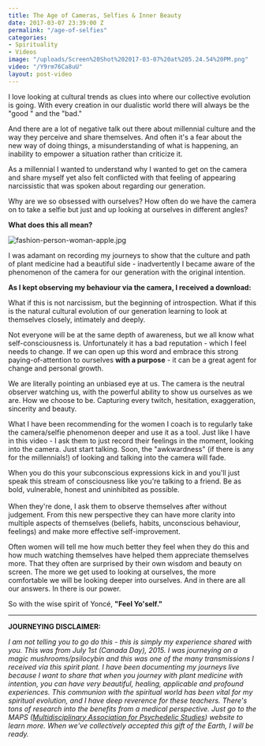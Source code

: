 ```yaml
---
title: The Age of Cameras, Selfies & Inner Beauty
date: 2017-03-07 23:39:00 Z
permalink: "/age-of-selfies"
categories:
- Spirituality
- Videos
image: "/uploads/Screen%20Shot%202017-03-07%20at%205.24.54%20PM.png"
video: "/Y9rm76Ca8uU"
layout: post-video
---
```


I love looking at cultural trends as clues into where our collective evolution is going. With every creation in our dualistic world there will always be the "good " and the "bad."

And there are a lot of negative talk out there about millennial culture and the way they perceive and share themselves. And often it's a fear about the new way of doing things, a misunderstanding of what is happening, an inability to empower a situation rather than criticize it.

As a millennial I wanted to understand why I wanted to get on the camera and share myself yet also felt conflicted with that feeling of appearing narcissistic that was spoken about regarding our generation.

Why are we so obsessed with ourselves? How often do we have the camera on to take a selfie but just and up looking at ourselves in different angles?

**What does this all mean?**

![fashion-person-woman-apple.jpg](/uploads/fashion-person-woman-apple.jpg)

I was adamant on recording my journeys to show that the culture and path of plant medicine had a beautiful side - inadvertently I became aware of the phenomenon of the camera for our generation with the original intention.

**As I kept observing my behaviour via the camera, I received a download:**

What if this is not narcissism, but the beginning of introspection. What if this is the natural cultural evolution of our generation learning to look at themselves closely, intimately and deeply.

Not everyone will be at the same depth of awareness, but we all know what self-consciousness is. Unfortunately it has a bad reputation - which I feel needs to change. If we can open up this word and embrace this strong paying-of-attention to ourselves **with a purpose** - it can be a great agent for change and personal growth.

We are literally pointing an unbiased eye at us. The camera is the neutral observer watching us, with the powerful ability to show us ourselves as we are. How we choose to be. Capturing every twitch, hesitation, exaggeration, sincerity and beauty.

What I have been recommending for the women I coach is to regularly take the camera/selfie phenomenon deeper and use it as a tool. Just like I have in this video - I ask them to just record their feelings in the moment, looking into the camera. Just start talking. Soon, the "awkwardness" (if there is any for the millennials!) of looking and talking into the camera will fade.

When you do this your subconscious expressions kick in and you'll just speak this stream of consciousness like you're talking to a friend. Be as bold, vulnerable, honest and uninhibited as possible.\
\
When they're done, I ask them to observe themselves after without judgement. From this new perspective they can have more clarity into multiple aspects of themselves (beliefs, habits, unconscious behaviour, feelings) and make more effective self-improvement.

Often women will tell me how much better they feel when they do this and how much watching themselves have helped them appreciate themselves more. That they often are surprised by their own wisdom and beauty on screen. The more we get used to looking at ourselves, the more comfortable we will be looking deeper into ourselves. And in there are all our answers. In there is our power.

So with the wise spirit of Yoncé, **"Feel Yo'self."**

---

**JOURNEYING DISCLAIMER:**

*I am not telling you to go do this - this is simply my experience shared with you.  This was from July 1st (Canada Day), 2015. I was journeying on a magic mushrooms/psilocybin and this was one of the many transmissions I received via this spirit plant. I have been documenting my journeys live because I want to share that when you journey with plant medicine with intention, you can have very beautiful, healing,  applicable and profound experiences. This communion with the spiritual world has been vital for my spiritual evolution, and I have deep reverence for these teachers. There's tons of research into the benefits from a medical perspective. Just go to the MAPS ([Multidisciplinary Association for Psychedelic Studies](http://http://www.maps.org/)) website to learn more. When we've collectively accepted this gift of the Earth, I will be ready.*